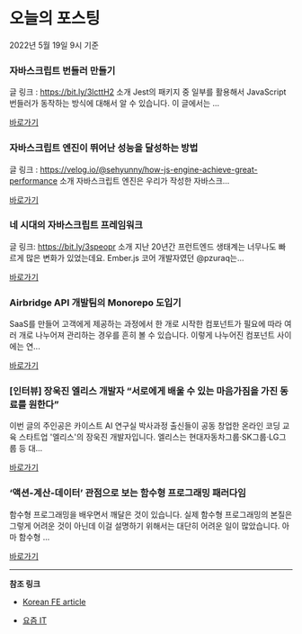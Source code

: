 # 오늘의 포스팅 
2022년 5월 19일 9시 기준 

###  자바스크립트 번들러 만들기 

 글 링크 : https://bit.ly/3lcttH2 소개 Jest의 패키지 중 일부를 활용해서 JavaScript 번들러가 동작하는 방식에 대해서 알 수 있습니다. 이 글에서는 ... 

 [바로가기](https://kofearticle.substack.com/p/korean-fe-article--503) 

###  자바스크립트 엔진이 뛰어난 성능을 달성하는 방법 

 글 링크 : https://velog.io/@sehyunny/how-js-engine-achieve-great-performance 소개 자바스크립트 엔진은 우리가 작성한 자바스크... 

 [바로가기](https://kofearticle.substack.com/p/korean-fe-article--51e) 

###  네 시대의 자바스크립트 프레임워크 

 글 링크: https://bit.ly/3speopr 소개 지난 20년간 프런트엔드 생태계는 너무나도 빠르게 많은 변화가 있었는데요. Ember.js 코어 개발자였던 @pzuraq는... 

 [바로가기](https://kofearticle.substack.com/p/korean-fe-article--af0) 

### Airbridge API 개발팀의 Monorepo 도입기 

 SaaS를 만들어 고객에게 제공하는 과정에서 한 개로 시작한 컴포넌트가 필요에 따라 여러 개로 나누어져 관리하는 경우를 흔히 볼 수 있습니다. 이렇게 나누어진 컴포넌트 사이에는 연... 

 [바로가기](https://yozm.wishket.com/magazine/detail/1487/) 

### [인터뷰] 장욱진 엘리스 개발자 “서로에게 배울 수 있는 마음가짐을 가진 동료를 원한다” 

 이번 글의 주인공은 카이스트 AI 연구실 박사과정 출신들이 공동 창업한 온라인 코딩 교육 스타트업 '엘리스'의 장욱진 개발자입니다. 엘리스는 현대자동차그룹·SK그룹·LG그룹 등 대... 

 [바로가기](https://yozm.wishket.com/magazine/detail/1486/) 

### ‘액션-계산-데이터’ 관점으로 보는 함수형 프로그래밍 패러다임 

 함수형 프로그래밍을 배우면서 깨달은 것이 있습니다. 실제 함수형 프로그래밍의 본질은 그렇게 어려운 것이 아닌데 이걸 설명하기 위해서는 대단히 어려운 일이 많았습니다. 아마 함수형 ... 

 [바로가기](https://yozm.wishket.com/magazine/detail/1485/) 

---

**참조 링크**

- [Korean FE article](https://kofearticle.substack.com) 

- [요즘 IT](https://yozm.wishket.com/magazine) 

